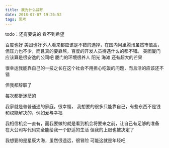 ```yaml
---
title: 我为什么辞职
date: 2018-07-07 19:26:52
tags: 思考
---
```


todo：还有要说的
看不到希望

百度也好 美团也好 外人看来都应该是不错的选择，在国内阿里腾讯虽然市值高，但压力也不少，而且真的要靠熬，百度的开发人员待遇什么的都不错。
美团厦门 应该算是很安逸的公司吧 厦门的环境很养人 阳光 海滩 还有超大的芒果

很幸运我能靠自己的一技之长在这个社会不用担心吃饭的问题，而且活的应该还不错

但我都辞职了

每次都挺迷茫的

我家就是普普通通的家庭，很幸福，
我想要的很多只能靠自己，有些东西不是钱和权能解决的，例如爱与幸福

我相信机会一直有，而我要做的就是看到机会将要来之前，让自己有足够的准备
在大公司写代码完全能给我一个舒适的生活
但我的上限也被决定了

我想要的是星辰大海，虽然很遥远，很冒险
可能这就是年轻吧
